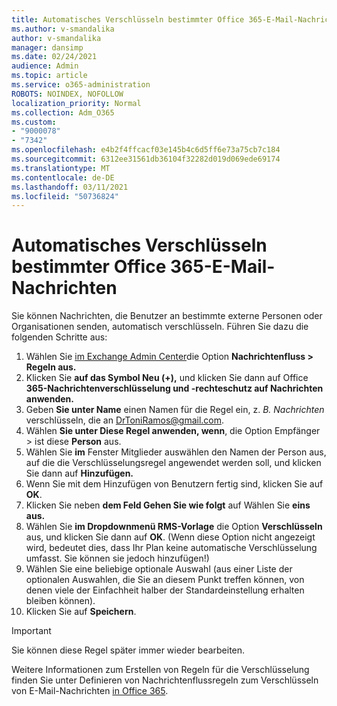 ```yaml
---
title: Automatisches Verschlüsseln bestimmter Office 365-E-Mail-Nachrichten
ms.author: v-smandalika
author: v-smandalika
manager: dansimp
ms.date: 02/24/2021
audience: Admin
ms.topic: article
ms.service: o365-administration
ROBOTS: NOINDEX, NOFOLLOW
localization_priority: Normal
ms.collection: Adm_O365
ms.custom:
- "9000078"
- "7342"
ms.openlocfilehash: e4b2f4ffcacf03e145b4c6d5ff6e73a75cb7c184
ms.sourcegitcommit: 6312ee31561db36104f32282d019d069ede69174
ms.translationtype: MT
ms.contentlocale: de-DE
ms.lasthandoff: 03/11/2021
ms.locfileid: "50736824"
---
```

# <a name="automatically-encrypt-certain-office-365-email-messages"></a>Automatisches Verschlüsseln bestimmter Office 365-E-Mail-Nachrichten

Sie können Nachrichten, die Benutzer an bestimmte externe Personen oder Organisationen senden, automatisch verschlüsseln. Führen Sie dazu die folgenden Schritte aus:

1. Wählen Sie [im Exchange Admin Center](https://outlook.office365.com/ecp/)die Option **Nachrichtenfluss > Regeln aus.** 
2. Klicken Sie **auf das Symbol Neu (+),** und klicken Sie dann auf Office **365-Nachrichtenverschlüsselung und -rechteschutz auf Nachrichten anwenden.**
3. Geben **Sie unter Name** einen Namen für die Regel ein, z. *B. Nachrichten* verschlüsseln, die an DrToniRamos@gmail.com.
4. Wählen **Sie unter Diese Regel anwenden, wenn**, die Option Empfänger > ist diese **Person** aus. 
5. Wählen Sie **im** Fenster Mitglieder auswählen den Namen der Person aus, auf die die Verschlüsselungsregel angewendet werden soll, und klicken Sie dann auf **Hinzufügen.** 
6. Wenn Sie mit dem Hinzufügen von Benutzern fertig sind, klicken Sie auf **OK**.
7. Klicken Sie neben **dem Feld Gehen Sie wie folgt** auf Wählen Sie **eins aus.** 
8. Wählen Sie **im Dropdownmenü RMS-Vorlage** die Option **Verschlüsseln** aus, und klicken Sie dann auf **OK**. (Wenn diese Option nicht angezeigt wird, bedeutet dies, dass Ihr Plan keine automatische Verschlüsselung umfasst. Sie können sie jedoch hinzufügen!)
9. Wählen Sie eine beliebige optionale Auswahl (aus einer Liste der optionalen Auswahlen, die Sie an diesem Punkt treffen können, von denen viele der Einfachheit halber der Standardeinstellung erhalten bleiben können).
10. Klicken Sie auf **Speichern**.

> [!IMPORTANT]
> Sie können diese Regel später immer wieder bearbeiten.

Weitere Informationen zum Erstellen von Regeln für die Verschlüsselung finden Sie unter Definieren von Nachrichtenflussregeln zum Verschlüsseln von E-Mail-Nachrichten [in Office 365](https://docs.microsoft.com/microsoft-365/compliance/define-mail-flow-rules-to-encrypt-email).

